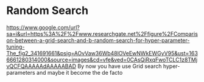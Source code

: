 # Random Search
https://www.google.com/url?sa=i&url=https%3A%2F%2Fwww.researchgate.net%2Ffigure%2FComparison-between-a-grid-search-and-b-random-search-for-hyper-parameter-tuning-The_fig2_341691661&psig=AOvVaw36Wb48lOVeEwNWkEWGyV95&ust=1636661280314000&source=images&cd=vfe&ved=0CAsQjRxqFwoTCLC1z8TMjvQCFQAAAAAdAAAAABAD
By now you have use Grid search hyper-parameters and maybe it become the de facto 
